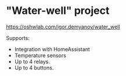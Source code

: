 # "Water-well" project

https://oshwlab.com/igor.demyanov/water_well

Supports:
* Integration with HomeAssistant
* Temperature sensors
* Up to 4 relays.
* Up to 4 buttons.
